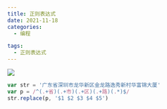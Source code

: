 ```yaml
---
title: 正则表达式
date: 2021-11-18
categories:
  - 编程

tags:
  - 正则表达式
---
```


![](https://cdn.jsdelivr.net/gh/levidc/blogImg/img/34.jpg)

<!-- more -->

```js
var str = '广东省深圳市龙华新区金龙路逸秀新村华富锦大厦'
var p = /^(.+省)(.+市)(.+区)(.+路)(.*)$/
str.replace(p, '$1 $2 $3 $4 $5')
```
